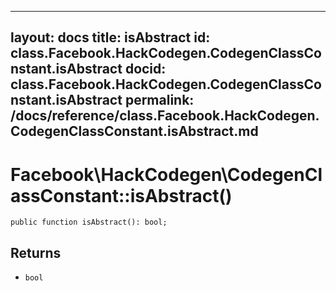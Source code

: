 
***

layout: docs
title: isAbstract
id: class.Facebook.HackCodegen.CodegenClassConstant.isAbstract
docid: class.Facebook.HackCodegen.CodegenClassConstant.isAbstract
permalink: /docs/reference/class.Facebook.HackCodegen.CodegenClassConstant.isAbstract.md
---







# Facebook\\HackCodegen\\CodegenClassConstant::isAbstract()




``` Hack
public function isAbstract(): bool;
```




## Returns




- ` bool `